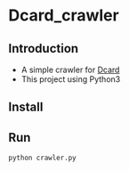 # Dcard_crawler

## Introduction
- A simple crawler for [Dcard](https://www.dcard.tw/)
- This project using Python3

## Install



## Run

    python crawler.py
